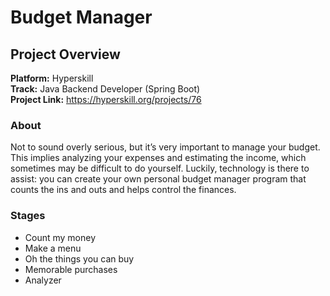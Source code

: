 # Budget Manager

## Project Overview
**Platform:** Hyperskill  
**Track:** Java Backend Developer (Spring Boot)  
**Project Link:** https://hyperskill.org/projects/76

### About
Not to sound overly serious, but it’s very important to manage your budget. This implies analyzing your expenses and estimating the income, which sometimes may be difficult to do yourself. Luckily, technology is there to assist: you can create your own personal budget manager program that counts the ins and outs and helps control the finances.

### Stages
- Count my money
- Make a menu
- Oh the things you can buy
- Memorable purchases
- Analyzer